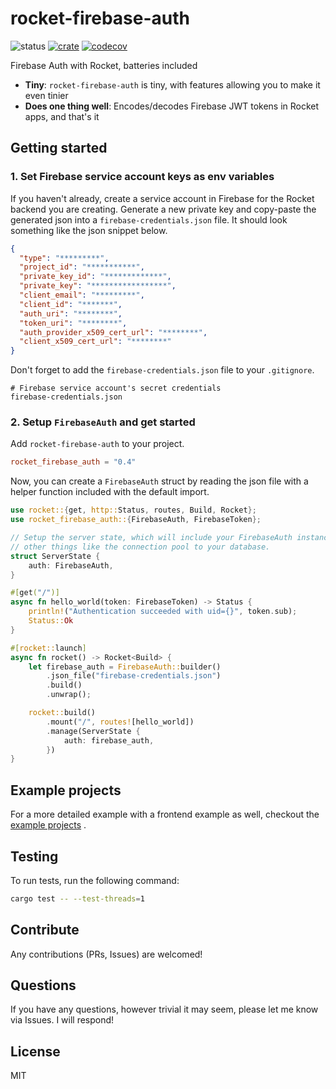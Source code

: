 # rocket-firebase-auth

![status](https://github.com/Drpoppyseed/rocket-firebase-auth/actions/workflows/ci.yml/badge.svg)
[![crate](https://img.shields.io/crates/v/rocket-firebase-auth.svg)](https://crates.io/crates/rocket-firebase-auth)
[![codecov](https://img.shields.io/codecov/c/github/DrPoppyseed/rocket-firebase-auth)](https://codecov.io/gh/DrPoppyseed/rocket-firebase-auth)

Firebase Auth with Rocket, batteries included

- __Tiny__: `rocket-firebase-auth` is tiny, with features allowing you to make it even tinier
- __Does one thing well__: Encodes/decodes Firebase JWT tokens in Rocket apps, and that's it

## Getting started

### 1. Set Firebase service account keys as env variables

If you haven't already, create a service account in Firebase for the Rocket backend
you are creating. Generate a new private key and copy-paste the generated json
into a `firebase-credentials.json` file. It should look something like the json snippet below.

```json
{
  "type": "*********",
  "project_id": "***********",
  "private_key_id": "*************",
  "private_key": "*****************",
  "client_email": "*********",
  "client_id": "*******",
  "auth_uri": "********",
  "token_uri": "********",
  "auth_provider_x509_cert_url": "********",
  "client_x509_cert_url": "********"
}
```

Don't forget to add the `firebase-credentials.json` file to your `.gitignore`.

```gitignore
# Firebase service account's secret credentials
firebase-credentials.json
```

### 2. Setup `FirebaseAuth` and get started

Add `rocket-firebase-auth` to your project.

```toml
rocket_firebase_auth = "0.4"
```

Now, you can create a `FirebaseAuth` struct by reading the json file with a helper
function included with the default import.

```rust
use rocket::{get, http::Status, routes, Build, Rocket};
use rocket_firebase_auth::{FirebaseAuth, FirebaseToken};

// Setup the server state, which will include your FirebaseAuth instance, among
// other things like the connection pool to your database.
struct ServerState {
    auth: FirebaseAuth,
}

#[get("/")]
async fn hello_world(token: FirebaseToken) -> Status {
    println!("Authentication succeeded with uid={}", token.sub);
    Status::Ok
}

#[rocket::launch]
async fn rocket() -> Rocket<Build> {
    let firebase_auth = FirebaseAuth::builder()
        .json_file("firebase-credentials.json")
        .build()
        .unwrap();

    rocket::build()
        .mount("/", routes![hello_world])
        .manage(ServerState {
            auth: firebase_auth,
        })
}
```

## Example projects

For a more detailed example with a frontend example as well, checkout the [example
projects](https://github.com/DrPoppyseed/rocket-firebase-auth/tree/main/examples/react-rocket-example)
.

## Testing

To run tests, run the following command:

```bash
cargo test -- --test-threads=1
```

## Contribute

Any contributions (PRs, Issues) are welcomed!

## Questions

If you have any questions, however trivial it may seem, please let me know via Issues. I will respond!

## License

MIT
